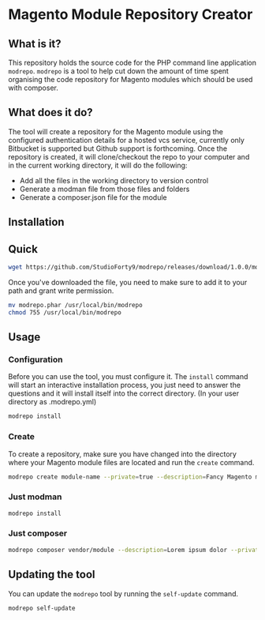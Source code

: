 # Magento Module Repository Creator

## What is it?

This repository holds the source code for the PHP command line application `modrepo`. `modrepo` is a tool to help cut down the amount of time spent organising the code repository for Magento modules which should be used with composer. 

## What does it do?

The tool will create a repository for the Magento module using the configured authentication details for a hosted vcs service, currently only Bitbucket is supported but Github support is forthcoming. Once the repository is created, it will clone/checkout the repo to your computer and in the current working directory, it will do the following:
 
 - Add all the files in the working directory to version control
 - Generate a modman file from those files and folders
 - Generate a composer.json file for the module

## Installation

## Quick

```sh
wget https://github.com/StudioForty9/modrepo/releases/download/1.0.0/modrepo.phar
```

Once you've downloaded the file, you need to make sure to add it to your path and grant write permission.

```sh
mv modrepo.phar /usr/local/bin/modrepo
chmod 755 /usr/local/bin/modrepo
```


## Usage


### Configuration

Before you can use the tool, you must configure it. The `install` command will start an interactive installation process, you just need to answer the questions and it will install itself into the correct directory. (In your user directory as .modrepo.yml)

```sh
modrepo install
```

### Create

To create a repository, make sure you have changed into the directory where your Magento module files are located and run the `create` command.

```sh
modrepo create module-name --private=true --description=Fancy Magento module
```

### Just modman

```sh
modrepo install
```

### Just composer

```sh
modrepo composer vendor/module --description=Lorem ipsum dolor --private=true
```


## Updating the tool

You can update the `modrepo` tool by running the `self-update` command.

```sh
modrepo self-update
```
